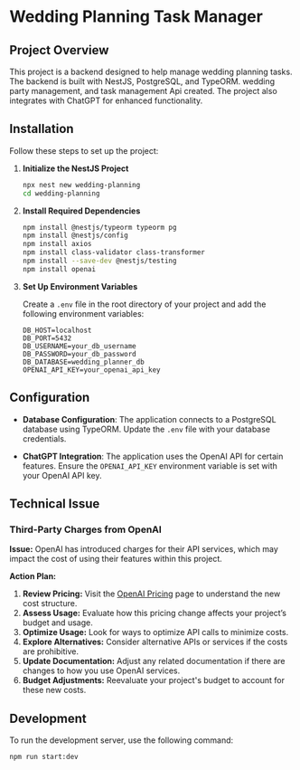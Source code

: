 # Wedding Planning Task Manager

## Project Overview

This project is a backend designed to help manage wedding planning tasks. The backend is built with NestJS, PostgreSQL, and TypeORM. wedding party management, and task management Api created. The project also integrates with ChatGPT for enhanced functionality.

## Installation

Follow these steps to set up the project:

1. **Initialize the NestJS Project**

    ```bash
    npx nest new wedding-planning
    cd wedding-planning
    ```

2. **Install Required Dependencies**

    ```bash
    npm install @nestjs/typeorm typeorm pg
    npm install @nestjs/config
    npm install axios
    npm install class-validator class-transformer
    npm install --save-dev @nestjs/testing
    npm install openai
    ```

3. **Set Up Environment Variables**

    Create a `.env` file in the root directory of your project and add the following environment variables:

    ```dotenv
    DB_HOST=localhost
    DB_PORT=5432
    DB_USERNAME=your_db_username
    DB_PASSWORD=your_db_password
    DB_DATABASE=wedding_planner_db
    OPENAI_API_KEY=your_openai_api_key
    ```

## Configuration

- **Database Configuration**: The application connects to a PostgreSQL database using TypeORM. Update the `.env` file with your database credentials.

- **ChatGPT Integration**: The application uses the OpenAI API for certain features. Ensure the `OPENAI_API_KEY` environment variable is set with your OpenAI API key.



## Technical Issue

### Third-Party Charges from OpenAI

**Issue:**
OpenAI has introduced charges for their API services, which may impact the cost of using their features within this project.

**Action Plan:**
1. **Review Pricing:** Visit the [OpenAI Pricing](https://openai.com/pricing) page to understand the new cost structure.
2. **Assess Usage:** Evaluate how this pricing change affects your project’s budget and usage.
3. **Optimize Usage:** Look for ways to optimize API calls to minimize costs.
4. **Explore Alternatives:** Consider alternative APIs or services if the costs are prohibitive.
5. **Update Documentation:** Adjust any related documentation if there are changes to how you use OpenAI services.
6. **Budget Adjustments:** Reevaluate your project's budget to account for these new costs.

## Development

To run the development server, use the following command:

```bash
npm run start:dev
```

